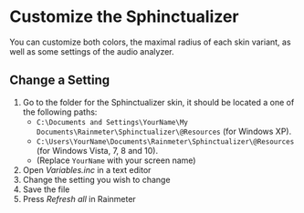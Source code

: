 # Customize the Sphinctualizer

You can customize both colors, the maximal radius of each skin variant, as well as some settings of the audio analyzer.

## Change a Setting

1. Go to the folder for the Sphinctualizer skin, it should be located a one of the following paths:
	* `C:\Documents and Settings\YourName\My Documents\Rainmeter\Sphinctualizer\@Resources` (for Windows XP).
	* `C:\Users\YourName\Documents\Rainmeter\Sphinctualizer\@Resources` (for Windows Vista, 7, 8 and 10).
	* (Replace `YourName` with your screen name)
2. Open *Variables.inc* in a text editor
3. Change the setting you wish to change
4. Save the file
5. Press *Refresh all* in Rainmeter
